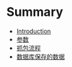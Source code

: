 # Summary

* [Introduction](README.md)
* [参数](chapter1.md)
* [抓包流程](抓包流程.md)
* [数据库保存的数据](数据库保存的数据.md)

